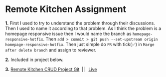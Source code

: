 # Remote Kitchen Assignment

**1.** First I used to try to understand the problem through their discussions. Then I used to name it according to that problem. As I think the problem is a homepage responsive issue then I would name the branch as `homepage-responsive-hotfix`. Then `add > commit > git push --set-upstream origin homepage-responsive-hotfix`. Then  just simple do `PR` with tick(✅) in `Marge after delete branch` and assign to reviewer.

**2.** Included in project below.

**3.** [Remote Kitchen CRUD Project Git](https://github.com/Mahadi92/remote-kitchen-task)  &nbsp;|| &nbsp; [Live](https://remote-kitchen-task.vercel.app/)